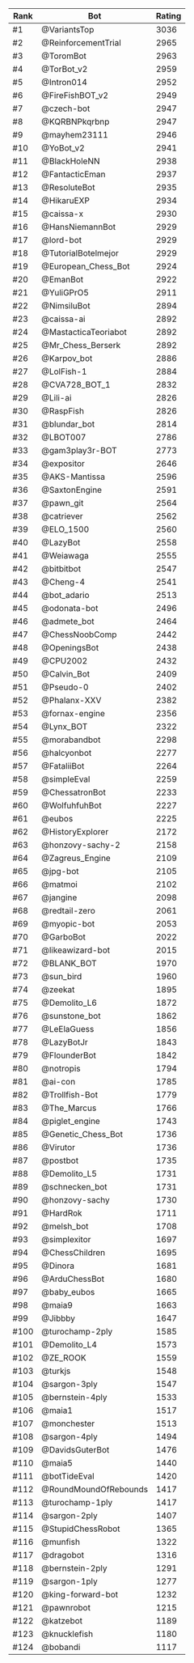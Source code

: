 Rank|Bot|Rating
---|---|---
#1|@VariantsTop|3036
#2|@ReinforcementTrial|2965
#3|@ToromBot|2963
#4|@TorBot_v2|2959
#5|@Intron014|2952
#6|@FireFishBOT_v2|2949
#7|@czech-bot|2947
#8|@KQRBNPkqrbnp|2947
#9|@mayhem23111|2946
#10|@YoBot_v2|2941
#11|@BlackHoleNN|2938
#12|@FantacticEman|2937
#13|@ResoluteBot|2935
#14|@HikaruEXP|2934
#15|@caissa-x|2930
#16|@HansNiemannBot|2929
#17|@lord-bot|2929
#18|@TutorialBotelmejor|2929
#19|@European_Chess_Bot|2924
#20|@EmanBot|2922
#21|@YuliGPrO5|2911
#22|@NimsiluBot|2894
#23|@caissa-ai|2892
#24|@MastacticaTeoriabot|2892
#25|@Mr_Chess_Berserk|2892
#26|@Karpov_bot|2886
#27|@LolFish-1|2884
#28|@CVA728_BOT_1|2832
#29|@Lili-ai|2826
#30|@RaspFish|2826
#31|@blundar_bot|2814
#32|@LBOT007|2786
#33|@gam3play3r-BOT|2773
#34|@expositor|2646
#35|@AKS-Mantissa|2596
#36|@SaxtonEngine|2591
#37|@pawn_git|2564
#38|@catriever|2562
#39|@ELO_1500|2560
#40|@LazyBot|2558
#41|@Weiawaga|2555
#42|@bitbitbot|2547
#43|@Cheng-4|2541
#44|@bot_adario|2513
#45|@odonata-bot|2496
#46|@admete_bot|2464
#47|@ChessNoobComp|2442
#48|@OpeningsBot|2438
#49|@CPU2002|2432
#50|@Calvin_Bot|2409
#51|@Pseudo-0|2402
#52|@Phalanx-XXV|2382
#53|@fornax-engine|2356
#54|@Lynx_BOT|2322
#55|@morabandbot|2298
#56|@halcyonbot|2277
#57|@FataliiBot|2264
#58|@simpleEval|2259
#59|@ChessatronBot|2233
#60|@WolfuhfuhBot|2227
#61|@eubos|2225
#62|@HistoryExplorer|2172
#63|@honzovy-sachy-2|2158
#64|@Zagreus_Engine|2109
#65|@jpg-bot|2105
#66|@matmoi|2102
#67|@jangine|2098
#68|@redtail-zero|2061
#69|@myopic-bot|2053
#70|@GarboBot|2022
#71|@likeawizard-bot|2015
#72|@BLANK_BOT|1970
#73|@sun_bird|1960
#74|@zeekat|1895
#75|@Demolito_L6|1872
#76|@sunstone_bot|1862
#77|@LeElaGuess|1856
#78|@LazyBotJr|1843
#79|@FlounderBot|1842
#80|@notropis|1794
#81|@ai-con|1785
#82|@Trollfish-Bot|1779
#83|@The_Marcus|1766
#84|@piglet_engine|1743
#85|@Genetic_Chess_Bot|1736
#86|@Virutor|1736
#87|@postbot|1735
#88|@Demolito_L5|1731
#89|@schnecken_bot|1731
#90|@honzovy-sachy|1730
#91|@HardRok|1711
#92|@melsh_bot|1708
#93|@simplexitor|1697
#94|@ChessChildren|1695
#95|@Dinora|1681
#96|@ArduChessBot|1680
#97|@baby_eubos|1665
#98|@maia9|1663
#99|@Jibbby|1647
#100|@turochamp-2ply|1585
#101|@Demolito_L4|1573
#102|@ZE_ROOK|1559
#103|@turkjs|1548
#104|@sargon-3ply|1547
#105|@bernstein-4ply|1533
#106|@maia1|1517
#107|@monchester|1513
#108|@sargon-4ply|1494
#109|@DavidsGuterBot|1476
#110|@maia5|1440
#111|@botTideEval|1420
#112|@RoundMoundOfRebounds|1417
#113|@turochamp-1ply|1417
#114|@sargon-2ply|1407
#115|@StupidChessRobot|1365
#116|@munfish|1322
#117|@dragobot|1316
#118|@bernstein-2ply|1291
#119|@sargon-1ply|1277
#120|@king-forward-bot|1232
#121|@pawnrobot|1215
#122|@katzebot|1189
#123|@knucklefish|1180
#124|@bobandi|1117
